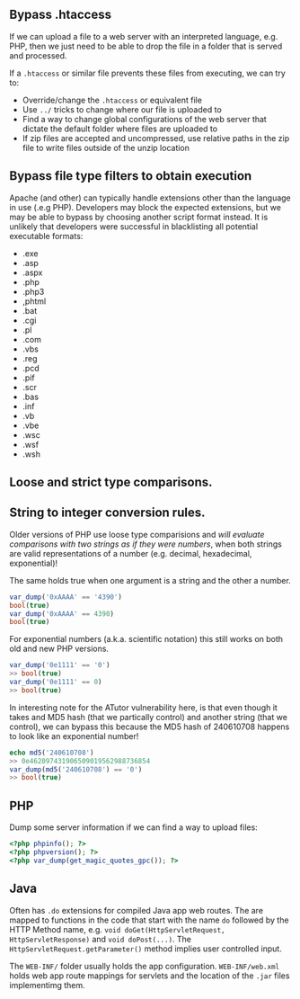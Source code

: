 ## Bypass .htaccess

If we can upload a file to a web server with an interpreted language, e.g. PHP, then we just need to be able to drop the file in a folder that is served and processed.

If a `.htaccess` or similar file prevents these files from executing, we can try to:

* Override/change the `.htaccess` or equivalent file
* Use `../` tricks to change where our file is uploaded to
* Find a way to change global configurations of the web server that dictate the default folder where files are uploaded to
* If zip files are accepted and uncompressed, use relative paths in the zip file to write files outside of the unzip location

## Bypass file type filters to obtain execution

Apache (and other) can typically handle extensions other than the language in use (.e.g PHP).  Developers may block the expected extensions, but we may be able to bypass by choosing another script format instead.  It is unlikely that developers were successful in blacklisting all potential executable formats:

* .exe
* .asp
* .aspx
* .php
* .php3
* ,phtml
* .bat
* .cgi
* .pl
* .com
* .vbs
* .reg
* .pcd
* .pif
* .scr
* .bas
* .inf
* .vb
* .vbe
* .wsc
* .wsf
* .wsh

## Loose and strict type comparisons.  

## String to integer conversion rules.

Older versions of PHP use loose type comparisions and _will evaluate comparisons with two strings as if they were numbers_, when both strings are valid representations of a number (e.g. decimal, hexadecimal, exponential)!  

The same holds true when one argument is a string and the other a number. 

```php
var_dump('0xAAAA' == '4390')
bool(true)
var_dump('0xAAAA' == 4390)
bool(true)
```

For exponential numbers (a.k.a. scientific notation) this still works on both old and new PHP versions.

```php
var_dump('0e1111' == '0')
>> bool(true)
var_dump('0e1111' == 0)
>> bool(true)
```

In interesting note for the ATutor vulnerability here, is that even though it takes and MD5 hash (that we partically control) and another string (that we control), we can bypass this because the MD5 hash of 240610708 happens to look like an exponential number!

```php
echo md5('240610708')
>> 0e462097431906509019562988736854
var_dump(md5('240610708') == '0')
>> bool(true)
```

## PHP

Dump some server information if we can find a way to upload files:

```php
<?php phpinfo(); ?>
<?php phpversion(); ?>
<?php var_dump(get_magic_quotes_gpc()); ?>
```

## Java

Often has `.do` extensions for compiled Java app web routes.  The are mapped to functions in the code that start with the name `do` followed by the HTTP Method name, e.g. `void doGet(HttpServletRequest, HttpServletResponse)` and `void doPost(...)`.  The `HttpServletRequest.getParameter()` method implies user controlled input.

The `WEB-INF/` folder usually holds the app configuration. `WEB-INF/web.xml` holds web app route mappings for servlets and the location of the `.jar` files implementimg them.